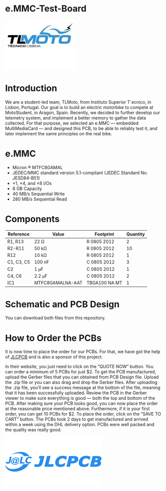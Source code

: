 # e.MMC-Test-Board

![TLMOTO](https://github.com/eletronicaTL/e.MMC-Test-Board/blob/main/tlmoto_logo.jpg)

# Introduction
We are a student-led team, TLMoto, from Instituto Superior T´ecnico, in Lisbon, Portugal. Our goal is to build an electric motorbike to compete at MotoStudent, in Aragon, Spain. Recently, we decided to further develop our telemetry system, and implement a better memory to gather the data collected. For that purpose, we selected an e.MMC — embedded MultiMediaCard — and designed this PCB, to be able to reliably test it, and later implement the same principles on the real bike.

# e.MMC
- Micron ® MTFC8GAMAL
- JEDEC/MMC standard version 5.1-compliant (JEDEC Standard No. JESD84-B51)
- ×1, ×4, and ×8 I/Os
- 8 GB Capacity
- 40 MB/s Sequential Write
- 280 MB/s Sequential Read

# Components

Reference | Value | Footprint | Quantity | 
--- | --- | --- | --- |
R1, R13 | 22 Ω | R 0805 2012 | 2 |
R2-R11 | 50 kΩ | R 0805 2012 | 10
R12 | 10 kΩ | R 0805 2012 | 1
C1, C3, C5 | 100 nF | C 0805 2012 | 3
C2 | 1 μF | C 0805 2012 | 1
C4, C6 | 2.2 μF | C 0805 2012 | 2
IC1 | MTFC8GAMALNA-AAT | TBGA100 NA MT | 1

# Schematic and PCB Design

You can download both files from this repository.

# How to Order the PCBs

It is now time to place the order for our PCBs. For that, we have got the help of [JLCPCB](https://jlcpcb.com/?from=STU) and is also a sponsor of this project. 

In their website, you just need to click on the “QUOTE NOW” button. You can order a minimum of 5 PCBs for just $2. To get the PCB manufactured, upload the Gerber files that you can obtained from PCB Design file. Upload the .zip file or you can also drag and drop the Gerber files. After uploading the .zip file, you’ll see a success message at the bottom of the file, meaning that it has been successfully uploaded. Review the PCB in the Gerber viewer to make sure everything is good — both the top and bottom of the PCB. After making sure your PCB looks good, you can now place the order at the reasonable price mentioned above. Furthermore, if it is your first order, you can get 10 PCBs for $2. To place the order, click on the “SAVE TO CART” button. The PCBs took 2 days to get manufactured and arrived within a week using the DHL delivery option. PCBs were well packed and the quality was really good.

![JLCPCB](https://github.com/eletronicaTL/e.MMC-Test-Board/blob/main/jlcpcb_logo.png)

